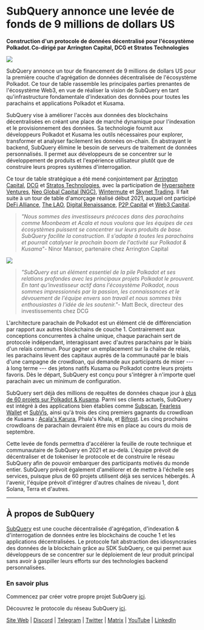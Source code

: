# SubQuery annonce une levée de fonds de 9 millions de dollars US

**Construction d'un protocole de données décentralisé pour l'écosystème Polkadot. Co-dirigé par Arrington Capital, DCG et Stratos Technologies**

![](https://cdn-images-1.medium.com/max/1600/0*PR4oqrB9Am03VseR)

SubQuery annonce un tour de financement de 9 millions de dollars US pour la première couche d'agrégation de données décentralisée de l'écosystème Polkadot. Ce tour de table rassemble les principales parties prenantes de l'écosystème Web3, en vue de réaliser la vision de SubQuery en tant qu'infrastructure fondamentale d'indexation des données pour toutes les parachains et applications Polkadot et Kusama.

SubQuery vise à améliorer l'accès aux données des blockchains décentralisées en créant une place de marché dynamique pour l'indexation et le provisionnement des données. Sa technologie fournit aux développeurs Polkadot et Kusama les outils nécessaires pour explorer, transformer et analyser facilement les données on-chain. En abstrayant le backend, SubQuery élimine le besoin de serveurs de traitement de données personnalisés. Il permet aux développeurs de se concentrer sur le développement de produits et l'expérience utilisateur plutôt que de construire leurs propres systèmes d'interrogation.

Ce tour de table stratégique a été mené conjointement par [Arrington Capital](https://arringtonxrpcapital.com/), [DCG](https://dcg.co/) et [Stratos Technologies](https://www.stratoslp.com/), avec la participation de [Hypersphere Ventures](https://hypersphere.ventures/), [Neo Global Capital (NGC)](http://ngc.fund/), [Wintermute](https://www.wintermute.com/) et [Skynet Trading](http://skynettrading.com/). Il fait suite à un tour de table d'amorçage réalisé début 2021, auquel ont participé [DeFi Alliance](https://defialliance.co/), [The LAO](https://www.thelao.io/), [Digital Renaissance](https://drf.ee/), [P2P Capital](https://www.p2pcap.com/) et [Web3 Capital](https://web3.capital/).

> *"Nous sommes des investisseurs précoces dans des parachains comme Moonbeam et Acala et nous voulons que les équipes de ces écosystèmes puissent se concentrer sur leurs produits de base. SubQuery facilite la construction. Il s'adapte à toutes les parachains et pourrait catalyser le prochain boom de l'activité sur Polkadot & Kusama"*- Ninor Mansor, partenaire chez Arrington Capital

![](https://cdn-images-1.medium.com/max/1600/1*j4VHuY_BgjkYv_bQ6_DmcQ.gif)

> *"SubQuery est un élément essentiel de la pile Polkadot et ses relations profondes avec les principaux projets Polkadot le prouvent. En tant qu'investisseur actif dans l'écosystème Polkadot, nous sommes impressionnés par la passion, les connaissances et le dévouement de l'équipe envers son travail et nous sommes très enthousiastes à l'idée de les soutenir."*- Matt Beck, directeur des investissements chez DCG

L'architecture parachain de Polkadot est un élément clé de différenciation par rapport aux autres blockchains de couche 1. Contrairement aux conceptions concurrentes à chaîne unique, chaque parachain sert de protocole indépendant, interagissant avec d'autres parachains par le biais d'un relais commun. Pour gagner un emplacement sur la chaîne de relais, les parachains lèvent des capitaux auprès de la communauté par le biais d'une campagne de crowdloan, qui demande aux participants de miser --- à long terme --- des jetons natifs Kusama ou Polkadot contre leurs projets favoris. Dès le départ, SubQuery est conçu pour s'intégrer à n'importe quel parachain avec un minimum de configuration.

SubQuery sert déjà des millions de requêtes de données chaque jour à [plus de 60 projets sur Polkadot & Kusama](https://explorer.subquery.network/). Parmi ses clients actuels, SubQuery est intégré à des applications bien établies comme [Subscan](https://subquery.medium.com/subscans-multi-signature-tool-powered-by-subquery-926da3e4fc25), [Fearless Wallet](https://explorer.subquery.network/subquery/ef1rspb/fearless-wallet) et [SubVis](https://subquery.medium.com/explore-kusama-auctions-with-subvis-io-and-subquery-522351538d17), ainsi qu'à trois des cinq premiers gagnants du crowdloan de Kusama : [Acala's Karura](https://subquery.medium.com/karura-integrates-with-subquery-to-aggregate-and-serve-defi-data-to-kusama-builders-d34f0e722311), Phala's Khala, et [Bifrost](https://subquery.medium.com/bifrost-chooses-subquery-to-provide-the-data-for-their-new-dapp-c8005ee54f38). Les cinq prochains crowdloans de parachain devraient être mis en place au cours du mois de septembre.

Cette levée de fonds permettra d'accélérer la feuille de route technique et communautaire de SubQuery en 2021 et au-delà. L'équipe prévoit de décentraliser et de tokeniser le protocole et de construire le réseau SubQuery afin de pouvoir embarquer des participants motivés du monde entier. SubQuery prévoit également d'améliorer et de mettre à l'échelle ses services, puisque plus de 60 projets utilisent déjà ses services hébergés. À l'avenir, l'équipe prévoit d'intégrer d'autres chaînes de niveau 1, dont Solana, Terra et d'autres.

* * * * *

## À propos de SubQuery

[SubQuery](https://subquery.network) est une couche décentralisée d'agrégation, d'indexation & d'interrogation de données entre les blockchains de couche 1 et les applications décentralisées. Le protocole fait abstraction des idiosyncrasies des données de la blockchain grâce au SDK SubQuery, ce qui permet aux développeurs de se concentrer sur le déploiement de leur produit principal sans avoir à gaspiller leurs efforts sur des technologies backend personnalisées.

### En savoir plus

Commencez par créer votre propre projet SubQuery [ici](https://doc.subquery.network/).

Découvrez le protocole du réseau SubQuery [ici](https://static.subquery.network/whitepaper.pdf).

[Site Web](https://subquery.network/) | [Discord](https://discord.com/invite/78zg8aBSMG) | [Telegram](https://t.me/subquerynetwork) | [Twitter](https://twitter.com/subquerynetwork) | [Matrix](https://matrix.to/#/#subquery:matrix.org) | [YouTube](https://www.youtube.com/channel/UCi1a6NUUjegcLHDFLr7CqLw) | [LinkedIn](https://www.linkedin.com/company/subquery)